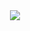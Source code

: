 <div align="center">
  <img src="https://github.com/baegopababjo/baegopababjo/assets/29055106/1991b046-4a48-463f-bdfc-4dd093f453c5"  />
</div>
